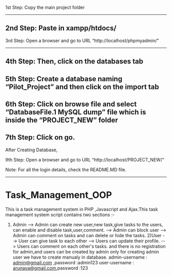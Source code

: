 1st Step: Copy the main project folder

---------------------------------------------------------
2nd Step: Paste in xampp/htdocs/
-------------------------------------------------------------------
3rd Step: Open a browser and go to URL “http://localhost/phpmyadmin/”

-----------------------------------------------------------
4th Step: Then, click on the databases tab
---------------------------------------------------------
5th Step: Create a database naming “Pilot_Project” and then click on the import tab
--------------------------------------------------------
6th Step: Click on browse file and select “DatabaseFile.1 MySQL dump” file which is inside the “PROJECT_NEW” folder
------------------------------------------------------
7th Step: Click on go.
-----------------------------------------------------

After Creating Database,

9th Step: Open a browser and go to URL “http://localhost/PROJECT_NEW/”

Note: For all the login details, check the README.MD file. 


----------------------------------------------------------------------


# Task_Management_OOP
This is a task management system in PHP ,Javascript and Ajax.This task management system script contains two sections :-
 1) Admin   --> Admin can create new user,new task,give tasks to the users, can enable and disable task,user,comment. 
--> Admin can block user --> Admin can comment on tasks and can delete or hide the tasks.
 2)User --> User can give task to each other 
--> Users can update their profile.
 --> Users can comment on each other's tasks. 
 and there is no registration for admin,and users can be created by admin only for creating admin user 
we have to create manualy in database. 
admin-username : admin@gmail.com ,password :admin123
user-username : arunava@gmail.com,password :123
